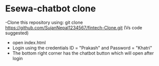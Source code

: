 # Esewa-chatbot clone
-Clone this repository using:
	 git clone https://github.com/SujanNepal1234567/fintech-Clone.git (Vs code suggested)
- open index.html
- Login using the credentials ID = "Prakash" and Password = "Khatri"
- The bottom right corner has the chatbot button which will open after login
